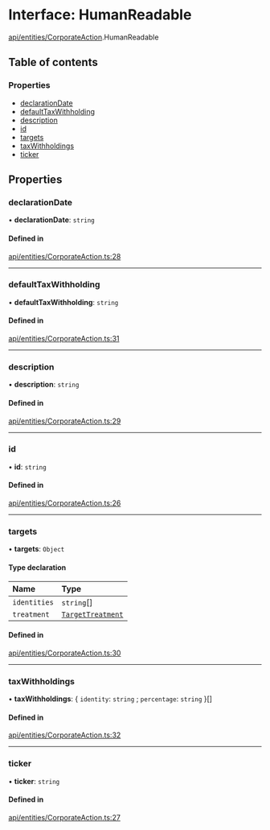 # Interface: HumanReadable

[api/entities/CorporateAction](../wiki/api.entities.CorporateAction).HumanReadable

## Table of contents

### Properties

- [declarationDate](../wiki/api.entities.CorporateAction.HumanReadable#declarationdate)
- [defaultTaxWithholding](../wiki/api.entities.CorporateAction.HumanReadable#defaulttaxwithholding)
- [description](../wiki/api.entities.CorporateAction.HumanReadable#description)
- [id](../wiki/api.entities.CorporateAction.HumanReadable#id)
- [targets](../wiki/api.entities.CorporateAction.HumanReadable#targets)
- [taxWithholdings](../wiki/api.entities.CorporateAction.HumanReadable#taxwithholdings)
- [ticker](../wiki/api.entities.CorporateAction.HumanReadable#ticker)

## Properties

### declarationDate

• **declarationDate**: `string`

#### Defined in

[api/entities/CorporateAction.ts:28](https://github.com/PolymathNetwork/polymesh-sdk/blob/31dfa0dc/src/api/entities/CorporateAction.ts#L28)

___

### defaultTaxWithholding

• **defaultTaxWithholding**: `string`

#### Defined in

[api/entities/CorporateAction.ts:31](https://github.com/PolymathNetwork/polymesh-sdk/blob/31dfa0dc/src/api/entities/CorporateAction.ts#L31)

___

### description

• **description**: `string`

#### Defined in

[api/entities/CorporateAction.ts:29](https://github.com/PolymathNetwork/polymesh-sdk/blob/31dfa0dc/src/api/entities/CorporateAction.ts#L29)

___

### id

• **id**: `string`

#### Defined in

[api/entities/CorporateAction.ts:26](https://github.com/PolymathNetwork/polymesh-sdk/blob/31dfa0dc/src/api/entities/CorporateAction.ts#L26)

___

### targets

• **targets**: `Object`

#### Type declaration

| Name | Type |
| :------ | :------ |
| `identities` | `string`[] |
| `treatment` | [`TargetTreatment`](../wiki/api.entities.CorporateActionBase.types.TargetTreatment) |

#### Defined in

[api/entities/CorporateAction.ts:30](https://github.com/PolymathNetwork/polymesh-sdk/blob/31dfa0dc/src/api/entities/CorporateAction.ts#L30)

___

### taxWithholdings

• **taxWithholdings**: { `identity`: `string` ; `percentage`: `string`  }[]

#### Defined in

[api/entities/CorporateAction.ts:32](https://github.com/PolymathNetwork/polymesh-sdk/blob/31dfa0dc/src/api/entities/CorporateAction.ts#L32)

___

### ticker

• **ticker**: `string`

#### Defined in

[api/entities/CorporateAction.ts:27](https://github.com/PolymathNetwork/polymesh-sdk/blob/31dfa0dc/src/api/entities/CorporateAction.ts#L27)
